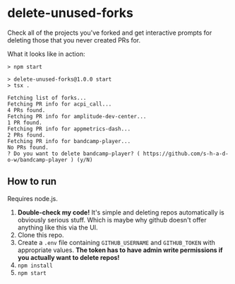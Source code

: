 # delete-unused-forks

Check all of the projects you've forked and get interactive prompts for deleting those that you never created PRs for.

What it looks like in action:

```
> npm start

> delete-unused-forks@1.0.0 start
> tsx .

Fetching list of forks...
Fetching PR info for acpi_call...
4 PRs found.
Fetching PR info for amplitude-dev-center...
1 PR found.
Fetching PR info for appmetrics-dash...
2 PRs found.
Fetching PR info for bandcamp-player...
No PRs found.
? Do you want to delete bandcamp-player? ( https://github.com/s-h-a-d-o-w/bandcamp-player ) (y/N)
```

## How to run

Requires node.js.

1. **Double-check my code!** It's simple and deleting repos automatically is obviously serious stuff. Which is maybe why github doesn't offer anything like this via the UI.
2. Clone this repo.
3. Create a `.env` file containing `GITHUB_USERNAME` and `GITHUB_TOKEN` with appropriate values. **The token has to have admin write permissions if you actually want to delete repos!**
4. `npm install`
5. `npm start`
